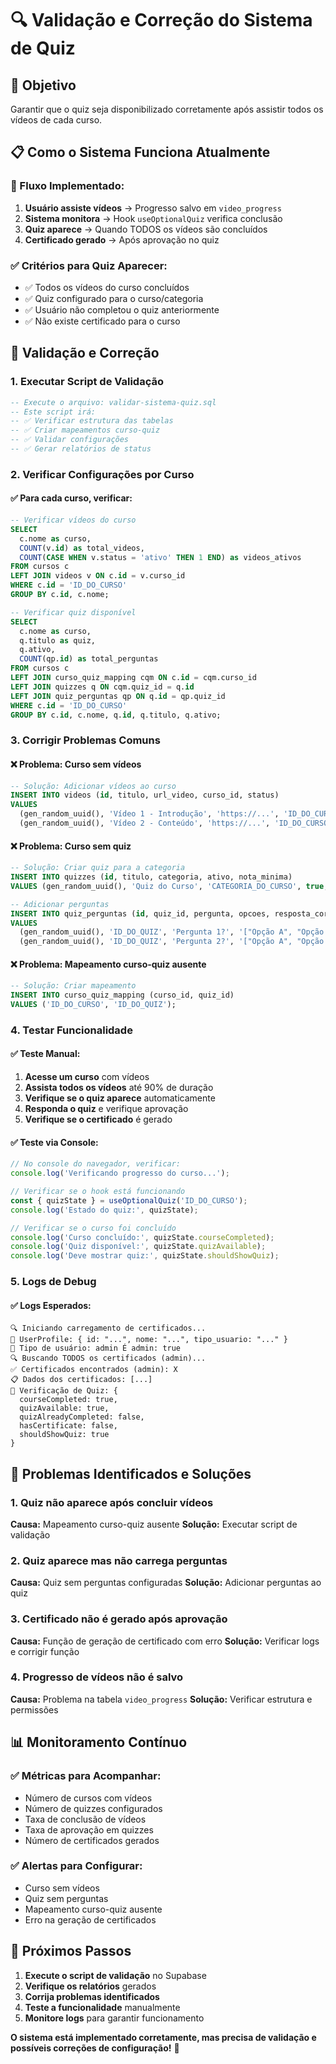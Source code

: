 # 🔍 **Validação e Correção do Sistema de Quiz**

## 🎯 **Objetivo**
Garantir que o quiz seja disponibilizado corretamente após assistir todos os vídeos de cada curso.

## 📋 **Como o Sistema Funciona Atualmente**

### **🔄 Fluxo Implementado:**

1. **Usuário assiste vídeos** → Progresso salvo em `video_progress`
2. **Sistema monitora** → Hook `useOptionalQuiz` verifica conclusão
3. **Quiz aparece** → Quando TODOS os vídeos são concluídos
4. **Certificado gerado** → Após aprovação no quiz

### **✅ Critérios para Quiz Aparecer:**
- ✅ Todos os vídeos do curso concluídos
- ✅ Quiz configurado para o curso/categoria
- ✅ Usuário não completou o quiz anteriormente
- ✅ Não existe certificado para o curso

## 🔧 **Validação e Correção**

### **1. Executar Script de Validação**
```sql
-- Execute o arquivo: validar-sistema-quiz.sql
-- Este script irá:
-- ✅ Verificar estrutura das tabelas
-- ✅ Criar mapeamentos curso-quiz
-- ✅ Validar configurações
-- ✅ Gerar relatórios de status
```

### **2. Verificar Configurações por Curso**

#### **✅ Para cada curso, verificar:**
```sql
-- Verificar vídeos do curso
SELECT 
  c.nome as curso,
  COUNT(v.id) as total_videos,
  COUNT(CASE WHEN v.status = 'ativo' THEN 1 END) as videos_ativos
FROM cursos c
LEFT JOIN videos v ON c.id = v.curso_id
WHERE c.id = 'ID_DO_CURSO'
GROUP BY c.id, c.nome;

-- Verificar quiz disponível
SELECT 
  c.nome as curso,
  q.titulo as quiz,
  q.ativo,
  COUNT(qp.id) as total_perguntas
FROM cursos c
LEFT JOIN curso_quiz_mapping cqm ON c.id = cqm.curso_id
LEFT JOIN quizzes q ON cqm.quiz_id = q.id
LEFT JOIN quiz_perguntas qp ON q.id = qp.quiz_id
WHERE c.id = 'ID_DO_CURSO'
GROUP BY c.id, c.nome, q.id, q.titulo, q.ativo;
```

### **3. Corrigir Problemas Comuns**

#### **❌ Problema: Curso sem vídeos**
```sql
-- Solução: Adicionar vídeos ao curso
INSERT INTO videos (id, titulo, url_video, curso_id, status)
VALUES 
  (gen_random_uuid(), 'Vídeo 1 - Introdução', 'https://...', 'ID_DO_CURSO', 'ativo'),
  (gen_random_uuid(), 'Vídeo 2 - Conteúdo', 'https://...', 'ID_DO_CURSO', 'ativo');
```

#### **❌ Problema: Curso sem quiz**
```sql
-- Solução: Criar quiz para a categoria
INSERT INTO quizzes (id, titulo, categoria, ativo, nota_minima)
VALUES (gen_random_uuid(), 'Quiz do Curso', 'CATEGORIA_DO_CURSO', true, 70);

-- Adicionar perguntas
INSERT INTO quiz_perguntas (id, quiz_id, pergunta, opcoes, resposta_correta, ordem)
VALUES 
  (gen_random_uuid(), 'ID_DO_QUIZ', 'Pergunta 1?', '["Opção A", "Opção B", "Opção C"]', 0, 1),
  (gen_random_uuid(), 'ID_DO_QUIZ', 'Pergunta 2?', '["Opção A", "Opção B", "Opção C"]', 1, 2);
```

#### **❌ Problema: Mapeamento curso-quiz ausente**
```sql
-- Solução: Criar mapeamento
INSERT INTO curso_quiz_mapping (curso_id, quiz_id)
VALUES ('ID_DO_CURSO', 'ID_DO_QUIZ');
```

### **4. Testar Funcionalidade**

#### **✅ Teste Manual:**
1. **Acesse um curso** com vídeos
2. **Assista todos os vídeos** até 90% de duração
3. **Verifique se o quiz aparece** automaticamente
4. **Responda o quiz** e verifique aprovação
5. **Verifique se o certificado** é gerado

#### **✅ Teste via Console:**
```javascript
// No console do navegador, verificar:
console.log('Verificando progresso do curso...');

// Verificar se o hook está funcionando
const { quizState } = useOptionalQuiz('ID_DO_CURSO');
console.log('Estado do quiz:', quizState);

// Verificar se o curso foi concluído
console.log('Curso concluído:', quizState.courseCompleted);
console.log('Quiz disponível:', quizState.quizAvailable);
console.log('Deve mostrar quiz:', quizState.shouldShowQuiz);
```

### **5. Logs de Debug**

#### **✅ Logs Esperados:**
```
🔍 Iniciando carregamento de certificados...
👤 UserProfile: { id: "...", nome: "...", tipo_usuario: "..." }
👤 Tipo de usuário: admin É admin: true
🔍 Buscando TODOS os certificados (admin)...
✅ Certificados encontrados (admin): X
📋 Dados dos certificados: [...]
🎯 Verificação de Quiz: {
  courseCompleted: true,
  quizAvailable: true,
  quizAlreadyCompleted: false,
  hasCertificate: false,
  shouldShowQuiz: true
}
```

## 🚨 **Problemas Identificados e Soluções**

### **1. Quiz não aparece após concluir vídeos**
**Causa:** Mapeamento curso-quiz ausente
**Solução:** Executar script de validação

### **2. Quiz aparece mas não carrega perguntas**
**Causa:** Quiz sem perguntas configuradas
**Solução:** Adicionar perguntas ao quiz

### **3. Certificado não é gerado após aprovação**
**Causa:** Função de geração de certificado com erro
**Solução:** Verificar logs e corrigir função

### **4. Progresso de vídeos não é salvo**
**Causa:** Problema na tabela `video_progress`
**Solução:** Verificar estrutura e permissões

## 📊 **Monitoramento Contínuo**

### **✅ Métricas para Acompanhar:**
- Número de cursos com vídeos
- Número de quizzes configurados
- Taxa de conclusão de vídeos
- Taxa de aprovação em quizzes
- Número de certificados gerados

### **✅ Alertas para Configurar:**
- Curso sem vídeos
- Quiz sem perguntas
- Mapeamento curso-quiz ausente
- Erro na geração de certificados

## 🎯 **Próximos Passos**

1. **Execute o script de validação** no Supabase
2. **Verifique os relatórios** gerados
3. **Corrija problemas identificados**
4. **Teste a funcionalidade** manualmente
5. **Monitore logs** para garantir funcionamento

**O sistema está implementado corretamente, mas precisa de validação e possíveis correções de configuração!** 🚀
